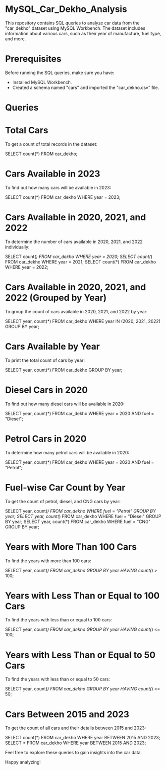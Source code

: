 # MySQL_Car_Dekho_Analysis


This repository contains SQL queries to analyze car data from the "car_dekho" dataset using MySQL Workbench. 
The dataset includes information about various cars, such as their year of manufacture, fuel type, and more.

# Prerequisites
Before running the SQL queries, make sure you have:

* Installed MySQL Workbench.
* Created a schema named "cars" and imported the "car_dekho.csv" file.

# Queries

# Total Cars
To get a count of total records in the dataset:

SELECT count(*) FROM car_dekho;



# Cars Available in 2023
To find out how many cars will be available in 2023:

SELECT count(*) FROM car_dekho WHERE year = 2023;


# Cars Available in 2020, 2021, and 2022
To determine the number of cars available in 2020, 2021, and 2022 individually:

SELECT count(*) FROM car_dekho WHERE year = 2020;
SELECT count(*) FROM car_dekho WHERE year = 2021;
SELECT count(*) FROM car_dekho WHERE year = 2022;



# Cars Available in 2020, 2021, and 2022 (Grouped by Year)
To group the count of cars available in 2020, 2021, and 2022 by year:

SELECT year, count(*) FROM car_dekho WHERE year IN (2020, 2021, 2022) GROUP BY year;


# Cars Available by Year
To print the total count of cars by year:

SELECT year, count(*) FROM car_dekho GROUP BY year;



# Diesel Cars in 2020
To find out how many diesel cars will be available in 2020:

SELECT year, count(*) FROM car_dekho WHERE year = 2020 AND fuel = "Diesel";



# Petrol Cars in 2020
To determine how many petrol cars will be available in 2020:

SELECT year, count(*) FROM car_dekho WHERE year = 2020 AND fuel = "Petrol";



# Fuel-wise Car Count by Year
To get the count of petrol, diesel, and CNG cars by year:

SELECT year, count(*) FROM car_dekho WHERE fuel = "Petrol" GROUP BY year;
SELECT year, count(*) FROM car_dekho WHERE fuel = "Diesel" GROUP BY year;
SELECT year, count(*) FROM car_dekho WHERE fuel = "CNG" GROUP BY year;



# Years with More Than 100 Cars
To find the years with more than 100 cars:

SELECT year, count(*) FROM car_dekho GROUP BY year HAVING count(*) > 100;



# Years with Less Than or Equal to 100 Cars
To find the years with less than or equal to 100 cars:

SELECT year, count(*) FROM car_dekho GROUP BY year HAVING count(*) <= 100;



# Years with Less Than or Equal to 50 Cars
To find the years with less than or equal to 50 cars:

SELECT year, count(*) FROM car_dekho GROUP BY year HAVING count(*) <= 50;



# Cars Between 2015 and 2023
To get the count of all cars and their details between 2015 and 2023:

SELECT count(*) FROM car_dekho WHERE year BETWEEN 2015 AND 2023;
SELECT * FROM car_dekho WHERE year BETWEEN 2015 AND 2023;


Feel free to explore these queries to gain insights into the car data.

Happy analyzing!
